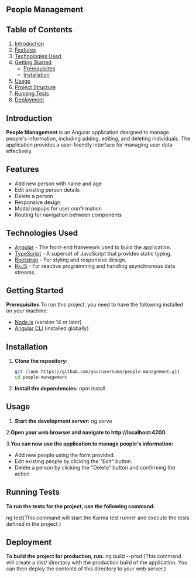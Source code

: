  ## People Management

 ## Table of Contents
1. [Introduction](#introduction)
2. [Features](#features)
3. [Technologies Used](#technologies-used)
4. [Getting Started](#getting-started)
   - [Prerequisites](#prerequisites)
   - [Installation](#installation)
5. [Usage](#usage)
6. [Project Structure](#project-structure)
7. [Running Tests](#running-tests)
8. [Deployment](#deployment)


## Introduction
**People Management** is an Angular application designed to manage people's information, including adding, editing, and deleting individuals. The application provides a user-friendly interface for managing user data effectively.

 ## Features
- Add new person with name and age
- Edit existing person details
- Delete a person
- Responsive design
- Modal popups for user confirmation
- Routing for navigation between components

 ## Technologies Used
- [Angular](https://angular.io/) - The front-end framework used to build the application.
- [TypeScript](https://www.typescriptlang.org/) - A superset of JavaScript that provides static typing.
- [Bootstrap](https://getbootstrap.com/) - For styling and responsive design.
- [RxJS](https://rxjs.dev/) - For reactive programming and handling asynchronous data streams.

 ## Getting Started

 **Prerequisites**
To run this project, you need to have the following installed on your machine:
- [Node.js](https://nodejs.org/en/) (version 14 or later)
- [Angular CLI](https://angular.io/cli) (installed globally)

 ## Installation
1. **Clone the repository:**
   ```bash
   git clone https://github.com/yourusername/people-management.git
   cd people-management

2. **Install the dependencies:**
npm install

## Usage
1. **Start the development server:**
ng serve

2.**Open your web browser and navigate to http://localhost:4200.**

3.**You can now use the application to manage people's information:**
- Add new people using the form provided.
- Edit existing people by clicking the "Edit" button.
- Delete a person by clicking the "Delete" button and confirming the action

## Running Tests
**To run the tests for the project, use the following command:**

ng test(This command will start the Karma test runner and execute the tests defined in the project.)

## Deployment
**To build the project for production, run:**
ng build --prod (This command will create a dist/ directory with the production build of the application. You can then deploy the contents of this directory to your web server.)
